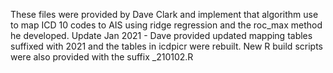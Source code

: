 These files were provided by Dave Clark and implement that algorithm use to map ICD 10 codes to AIS using ridge regression and the roc_max method he developed.
Update Jan 2021 - Dave provided updated mapping tables suffixed with 2021 and the tables in icdpicr were rebuilt. New R build scripts were also provided with the suffix _210102.R


